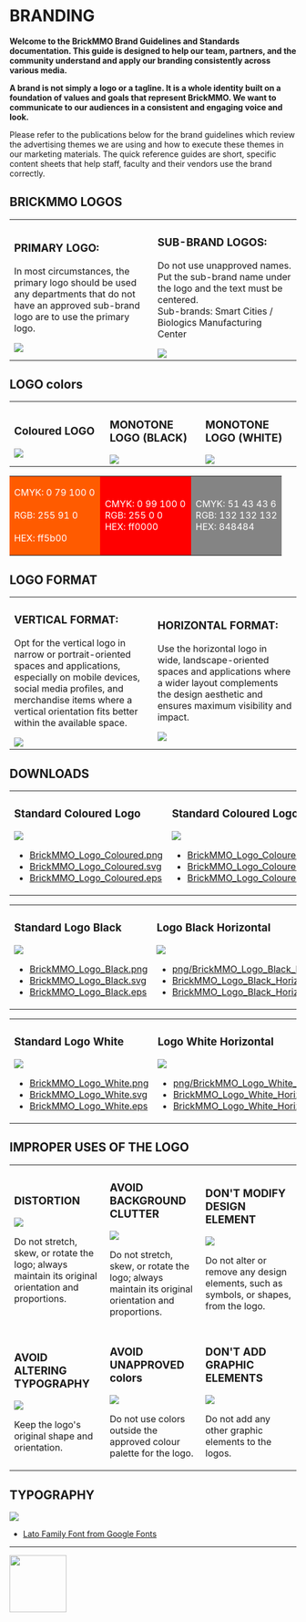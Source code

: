 # BRANDING

<style>@import url("//readme.codeadam.ca/readme.css");</style>

**Welcome to the BrickMMO Brand Guidelines and Standards documentation. This guide is designed to help our team, partners, and the community understand and apply our branding consistently across various media.**

**A brand is not simply a logo or a tagline. It is a whole identity built on a foundation of values and goals that represent BrickMMO. We want to communicate to our audiences in a consistent and engaging voice and look.**

Please refer to the publications below for the brand guidelines which review the advertising themes we are using and how to execute these themes in our marketing materials. The quick reference guides are short, specific content sheets that help staff, faculty and their vendors use the brand correctly.

## BRICKMMO LOGOS

<table>
<tr>
<td width="50%">

<h3>PRIMARY LOGO:</h3>

<p>In most circumstances, the primary logo should be used any departments that do not have an approved sub-brand logo are to use the primary logo.</p>

<img src="png/BrickMMO_Logo_Coloured.png">

</td>
<td width="50%">

<h3>SUB-BRAND LOGOS:</h3>

<p>Do not use unapproved names.
<br>
Put the sub-brand name under the logo and the text must be centered. 
<br>
Sub-brands: Smart Cities / Biologics Manufacturing Center</p>

<img src="png/BrickMMO_Logo_Coloured_Sub.png">

</td>
</tr>
</table>

## LOGO colors

<table>
<tr>
<td width="33.3%">

<h3>Coloured LOGO</h3>

<img src="png/BrickMMO_Logo_Coloured.png">

</td>
<td width="33.3%">

<h3>MONOTONE LOGO (BLACK)</h3>

<img src="png/BrickMMO_Logo_Vertical_Black_White_Background.png">

</td>
<td width="33.3%">

<h3>MONOTONE LOGO (WHITE)</h3>

<img src="png/BrickMMO_Logo_White.png">

</td>
</tr>
</table>

<table>
<tr>
<td width="33.3%" style="background-color:#ff5B00; color:#ffffff;">

CMYK: 0 79 100 0
<br>  
RGB: 255 91 0  
<br>
HEX: ff5b00

</td>
<td width="33.3%" style="background-color:#ff0000; color:#ffffff;">

CMYK: 0 99 100 0
<br>
RGB: 255 0 0
<br>
HEX: ff0000

</td>
<td width="33.3%" style="background-color:#848484; color:#ffffff;">

CMYK: 51 43 43 6
<br>
RGB: 132 132 132
<br>
HEX: 848484

</td>
</tr>
</table>

## LOGO FORMAT

<table>
<tr>
<td width="50%">

<h3>VERTICAL FORMAT:</h3>

<p>Opt for the vertical logo in narrow or portrait-oriented spaces and applications, especially on mobile devices, social media profiles, and merchandise items where a vertical orientation fits better within the available space.</p>

<img src="png/BrickMMO_Logo_Coloured.png">

</td>
<td width="50%">

<h3>HORIZONTAL FORMAT:</h3>

<p>Use the horizontal logo in wide, landscape-oriented spaces and applications where a wider layout complements the design aesthetic and ensures maximum visibility and impact.</p>

<img src="png/BrickMMO_Logo_Coloured_Horizontal.png">

</td>
</tr>
</table>

## DOWNLOADS

<table>
<tr>
<td width="50%">

<h3>Standard Coloured Logo</h3>

<img src="png/BrickMMO_Logo_Coloured.png">

<ul>
<li><a href="png/BrickMMO_Logo_Coloured.png" download>BrickMMO_Logo_Coloured.png</a></li>
<li><a href="svg/BrickMMO_Logo_Coloured.svg" download>BrickMMO_Logo_Coloured.svg</a></li>
<li><a href="eps/BrickMMO_Logo_Coloured.eps" download>BrickMMO_Logo_Coloured.eps</a></li>
</ul>


</td>
<td width="50%">

<h3>Standard Coloured Logo Horizontal</h3>
<img src="png/BrickMMO_Logo_Coloured_Horizontal.png">

<ul>
<li><a href="png/BrickMMO_Logo_Coloured_Horizontal.png" download>BrickMMO_Logo_Coloured_Horizontal.png</a></li>
<li><a href="svg/BrickMMO_Logo_Coloured.svg" download>BrickMMO_Logo_Coloured.svg</a></li>
<li><a href="eps/BrickMMO_Logo_Coloured.eps" download>BrickMMO_Logo_Coloured.eps</a></li>
</ul>


</td>

</tr>
</table>

<table>
<tr>
<td width="50%">

<h3>Standard Logo Black </h3>

<img src="png/BrickMMO_Logo_Black.png">

<ul>
<li><a href="png/BrickMMO_Logo_Black.png" download>BrickMMO_Logo_Black.png</a></li>
<li><a href="svg/BrickMMO_Logo_Black.svg" download>BrickMMO_Logo_Black.svg</a></li>
<li><a href="eps/BrickMMO_Logo_Black.eps" download>BrickMMO_Logo_Black.eps</a></li>
</ul>


</td>
<td width="50%">

<h3>Logo Black Horizontal</h3>

<img src="png/BrickMMO_Logo_Black_Horizontal.png">

<ul>
<li><a href="png/BrickMMO_Logo_Black_Horizontal.png" download>png/BrickMMO_Logo_Black_Horizontal.png</a></li>
<li><a href="svg/BrickMMO_Logo_Black_Horizontal.svg" download>BrickMMO_Logo_Black_Horizontal.svg</a></li>
<li><a href="eps/BrickMMO_Logo_Black_Horizontal.eps" download>BrickMMO_Logo_Black_Horizontal.eps</a></li>
</ul>


</td>

</tr>
</table>

<table>
<tr>
<td width="50%">

<h3>Standard Logo White </h3>

<img src="png/BrickMMO_Logo_White.png">

<ul>
<li><a href="png/BrickMMO_Logo_White.png" download>BrickMMO_Logo_White.png</a></li>
<li><a href="svg/BrickMMO_Logo_White.svg" download>BrickMMO_Logo_White.svg</a></li>
<li><a href="eps/BrickMMO_Logo_White.eps" download>BrickMMO_Logo_White.eps</a></li>
</ul>


</td>
<td width="50%">

<h3>Logo White Horizontal</h3>

<img src="png/BrickMMO_Logo_White_Horizontal.png">

<ul>
<li><a href="png/BrickMMO_Logo_White_Horizontal.png" download>png/BrickMMO_Logo_White_Horizontal.png</a></li>
<li><a href="svg/BrickMMO_Logo_White_Horizontal.svg" download>BrickMMO_Logo_White_Horizontal.svg</a></li>
<li><a href="eps/BrickMMO_Logo_White_Horizontal.eps" download>BrickMMO_Logo_White_Horizontal.eps</a></li>
</ul>


</td>

</tr>
</table>


## IMPROPER USES OF THE LOGO

<table>
<tr>
<td width="33.3%">

<h3>DISTORTION</h3>

<img src="improper/distortion.png">

<p>Do not stretch, skew, or rotate the logo; always maintain its original orientation and proportions.</p>

</td>
<td width="33.3%">

<h3>AVOID BACKGROUND CLUTTER</h3>

<img src="improper/background-clutter.png">

<p>Do not stretch, skew, or rotate the logo; always maintain its original orientation and proportions.</p>

</td>
<td width="33.3%">

<h3>DON'T MODIFY DESIGN ELEMENT</h3>

<img src="improper/modify-elements.png">

<p>Do not alter or remove any design elements, such as symbols, or shapes, from the logo.</p>

</td>
</tr>
<tr>
<td width="33.3%">

<h3>AVOID ALTERING TYPOGRAPHY</h3>

<img src="improper/altering-typography.png">

<p>Keep the logo's original shape and orientation.</p>

</td>
<td width="33.3%">

<h3>AVOID UNAPPROVED colors</h3>

<img src="improper/unapproved-colours.png">

<p>Do not use colors outside the approved colour palette for the logo.</p>

</td>
<td width="33.3%">

<h3>DON'T ADD GRAPHIC ELEMENTS</h3>

<img src="improper/adding-graphic-elements.png">

<p>Do not add any other graphic elements to the logos.</p>

</td>
</tr>
</table>

## TYPOGRAPHY

<img src="Typography.jpg">

<ul>
<li><a href="https://fonts.google.com/specimen/Lato?query=lato" target="_blank">Lato Family Font from Google Fonts</a></li>
</ul>

---

<a href="https://brickmmo.com">
<img src="https://brickmmo.com/images/brickmmo-logo-horizontal.jpg" width="100">
</a>
